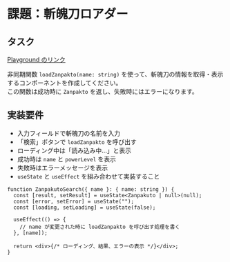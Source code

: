 # 課題：斬魄刀ロアダー

## タスク

[Playground のリンク](https://codesandbox.io/p/devbox/relaxed-bhaskara-jr88fz?workspaceId=ws_KALT2Ee5cXzUQBDTYp2uGF)

非同期関数 `loadZanpakto(name: string)` を使って、斬魄刀の情報を取得・表示するコンポーネントを作成してください。  
この関数は成功時に `Zanpakto` を返し、失敗時にはエラーになります。

## 実装要件

- 入力フィールドで斬魄刀の名前を入力
- 「検索」ボタンで `loadZanpakto` を呼び出す
- ローディング中は「読み込み中...」と表示
- 成功時は `name` と `powerLevel` を表示
- 失敗時はエラーメッセージを表示
- `useState` と `useEffect` を組み合わせて実装すること

```tsx
function ZanpakutoSearch({ name }: { name: string }) {
  const [result, setResult] = useState<Zanpakuto | null>(null);
  const [error, setError] = useState("");
  const [loading, setLoading] = useState(false);

  useEffect(() => {
    // name が変更された時に loadZanpakto を呼び出す処理を書く
  }, [name]);

  return <div>{/* ローディング、結果、エラーの表示 */}</div>;
}
```
